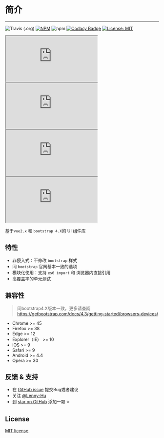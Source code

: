 <!--
 * @Description: In User Settings Edit
 * @Author: your name
 * @Date: 2019-10-15 11:17:36
 * @LastEditTime: 2019-10-17 16:29:10
 * @LastEditors: Please set LastEditors
 -->
# 简介
---

![Travis (.org)](https://img.shields.io/travis/Lenny-Hu/vue-bs4-components)
[![NPM](https://img.shields.io/npm/v/vue-bs4-components.svg?style=flat-square)](https://www.npmjs.com/package/vue-bs4-components)
![npm](https://img.shields.io/npm/dm/vue-bs4-components)
[![Codacy Badge](https://api.codacy.com/project/badge/Grade/1bc00b59024a492da551c538f1c17e99)](https://www.codacy.com/manual/Lenny-Hu/vue-bs4-components?utm_source=github.com&amp;utm_medium=referral&amp;utm_content=Lenny-Hu/vue-bs4-components&amp;utm_campaign=Badge_Grade)
[![License: MIT](https://img.shields.io/badge/License-MIT-yellow.svg?style=flat-square)](https://github.com/Lenny-Hu/vue-bs4-components/blob/master/LICENSE)
<!-- [![jsDelivr](https://data.jsdelivr.com/v1/package/npm/vue-bs4-components)](https://www.jsdelivr.com/package/npm/vue-bs4-components) -->

<iframe src="https://ghbtns.com/github-btn.html?user=lenny-hu&repo=vue-bs4-components&type=star&count=true" class="btn-github"></iframe>

<iframe src="https://ghbtns.com/github-btn.html?user=lenny-hu&repo=vue-bs4-components&type=watch&count=true&v=2" class="btn-github"></iframe>

<iframe src="https://ghbtns.com/github-btn.html?user=lenny-hu&repo=vue-bs4-components&type=fork&count=true" class="btn-github"></iframe>

<iframe src="https://ghbtns.com/github-btn.html?user=lenny-hu&type=follow&count=true" class="btn-github"></iframe>

基于`vue2.x` 和 `bootstrap 4.X`的 UI 组件库

## 特性

* 非侵入式：不修改 `bootstrap` 样式
* 同 `bootstrap` 官网基本一致的选项
* 模块化使用：支持 `es6 import` 和 浏览器内直接引用
* 高覆盖率的单元测试

## 兼容性

  > 同bootstrap4.X版本一致，更多请查阅 https://getbootstrap.com/docs/4.3/getting-started/browsers-devices/

  * Chrome >= 45
  * Firefox >= 38
  * Edge >= 12
  * Explorer（IE） >= 10
  * iOS >= 9
  * Safari >= 9
  * Android >= 4.4
  * Opera >= 30

## 反馈 & 支持

- 在 [GitHub issue](https://github.com/Lenny-Hu/vue-bs4-components/issues) 提交Bug或者建议
- 关注 [@Lenny-Hu](https://github.com/Lenny-Hu)
- 到 [star on GitHub](https://github.com/Lenny-Hu/vue-bs4-components) 添加一颗 ⭐

## License

[MIT license](https://github.com/Lenny-Hu/vue-bs4-components/blob/master/LICENSE).

<!-- Copyright (c) Lenny Hu ([@Lenny-Hu](https://github.com/Lenny-Hu)) -->

<!-- GitHub Buttons -->
<!-- <script async defer src="https://buttons.github.io/buttons.js"></script> -->
